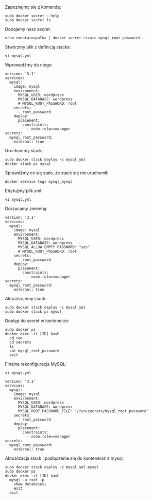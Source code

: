 Zapoznajmy sie z komendą:
```
sudo docker secret --help
sudo docker secret ls
```
Dodajemy nasz secret:
```
echo cmentarnapolka | docker secret create mysql_root_password -
```
Stwórzmy plik z definicją stacka:
```
vi mysql.yml
```
Wprowadźmy do niego:
```
version: '3.1'
services:
  mysql:
    image: mysql
    environment: 
      MYSQL_USER: wordpress
      MYSQL_DATABASE: wordpress
      # MYSQL_ROOT_PASSWORD: root
    secrets:
      - root_password
    deploy:
      placement:
        constraints:
          - node.role==manager
secrets:
  mysql_root_password:
    external: true
```
Uruchommy stack:
```
sudo docker stack deploy -c mysql.yml
docker stack ps mysql
```
Sprawdźmy co się stało, że stack się nie uruchomił:
```
docker service logs mysql_mysql
```
Edytujjmy plik yml:
```
vi mysql.yml
```
Dorzucamy zmienną:
```
version: '3.1'
services:
  mysql:
    image: mysql
    environment: 
      MYSQL_USER: wordpress
      MYSQL_DATABASE: wordpress
      MYSQL_ALLOW_EMPTY_PASSWORD: "yes"
      # MYSQL_ROOT_PASSWORD: root
    secrets:
      - root_password
    deploy:
      placement:
        constraints:
          - node.role==manager       
secrets:
  mysql_root_password:
    external: true
```
Aktualizujemy stack:
```
sudo docker stack deploy -c mysql.yml
sudo docker stack ps mysql
```
Dostęp do secret w kontenerze:
```
sudo docker ps
docker exec -it [ID] bash
  cd run
  cd secrets
  ls
  cat mysql_root_password
  exit
```
Finalna rekonfiguracja MySQL:
```
vi mysql.yml

version: '3.1'
services:
  mysql:
    image: mysql
    environment: 
      MYSQL_USER: wordpress
      MYSQL_DATABASE: wordpress
      MYSQL_ROOT_PASSWORD_FILE: "/run/secrets/mysql_root_password"
    secrets:
      - root_password
    deploy:
      placement:
        constraints:
          - node.role==manager       
secrets:
  mysql_root_password:
    external: true
```
Aktualizacja stack i podłączenie się do konteneraz z mysql:
```
sudo docker stack deploy -c mysql.yml mysql
sudo docker ps
docker exec -it [ID] bash
  mysql -u root -p
    show databeses;
    exit
  exit
```
